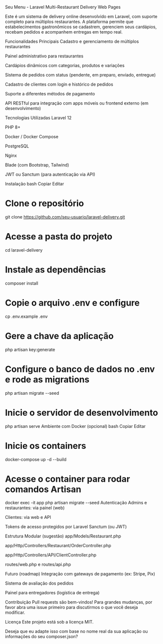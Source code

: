 Seu Menu  - Laravel Multi-Restaurant Delivery Web Pages

Este é um sistema de delivery online desenvolvido em Laravel, com suporte completo para múltiplos restaurantes. A plataforma permite que estabelecimentos gastronômicos se cadastrem, gerenciem seus cardápios, recebam pedidos e acompanhem entregas em tempo real.

Funcionalidades Principais
Cadastro e gerenciamento de múltiplos restaurantes

Painel administrativo para restaurantes

Cardápios dinâmicos com categorias, produtos e variações

Sistema de pedidos com status (pendente, em preparo, enviado, entregue)

Cadastro de clientes com login e histórico de pedidos

Suporte a diferentes métodos de pagamento

API RESTful para integração com apps móveis ou frontend externo (em desenvolvimento)

Tecnologias Utilizadas
Laravel 12

PHP 8+

Docker / Docker Compose

PostgreSQL

Nginx

Blade (com Bootstrap, Tailwind)

JWT ou Sanctum (para autenticação via API)

Instalação
bash
Copiar
Editar
# Clone o repositório
git clone https://github.com/seu-usuario/laravel-delivery.git

# Acesse a pasta do projeto
cd laravel-delivery

# Instale as dependências
composer install

# Copie o arquivo .env e configure
cp .env.example .env

# Gere a chave da aplicação
php artisan key:generate

# Configure o banco de dados no .env e rode as migrations
php artisan migrate --seed

# Inicie o servidor de desenvolvimento
php artisan serve
Ambiente com Docker (opcional)
bash
Copiar
Editar
# Inicie os containers
docker-compose up -d --build

# Acesse o container para rodar comandos Artisan
docker exec -it app php artisan migrate --seed
Autenticação
Admins e restaurantes: via painel (web)

Clientes: via web e API

Tokens de acesso protegidos por Laravel Sanctum (ou JWT)

Estrutura Modular (sugestão)
app/Models/Restaurant.php

app/Http/Controllers/Restaurant/OrderController.php

app/Http/Controllers/API/ClientController.php

routes/web.php e routes/api.php

Futuro (roadmap)
Integração com gateways de pagamento (ex: Stripe, Pix)

Sistema de avaliação dos pedidos

Painel para entregadores (logística de entrega)

Contribuição
Pull requests são bem-vindos! Para grandes mudanças, por favor abra uma issue primeiro para discutirmos o que você deseja modificar.

Licença
Este projeto está sob a licença MIT.

Deseja que eu adapte isso com base no nome real da sua aplicação ou informações do seu composer.json?
